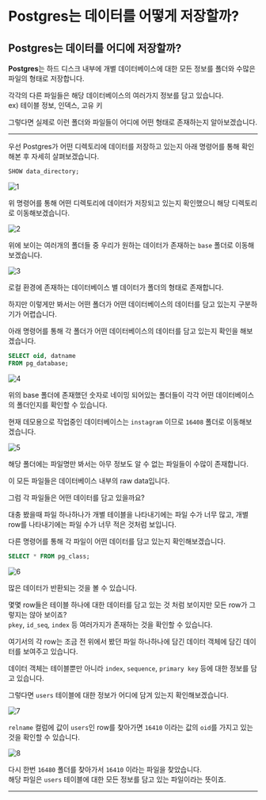 # Postgres는 데이터를 어떻게 저장할까?

## Postgres는 데이터를 어디에 저장할까?

**Postgres**는 하드 디스크 내부에 개별 데이터베이스에 대한 모든 정보를 폴더와 수많은 파일의 형태로 저장합니다.

각각의 다른 파일들은 해당 데이터베이스의 여러가지 정보를 담고 있습니다.  
ex) 테이블 정보, 인덱스, 고유 키

그렇다면 실제로 이런 폴더와 파일들이 어디에 어떤 형태로 존재하는지 알아보겠습니다.

---

우선 Postgres가 어떤 디렉토리에 데이터를 저장하고 있는지 아래 명령어를 통해 확인해본 후 자세히 살펴보겠습니다.

```sql
SHOW data_directory;
```

![1](./images/1.png)

위 명령어를 통해 어떤 디렉토리에 데이터가 저장되고 있는지 확인했으니 해당 디렉토리로 이동해보겠습니다.

![2](./images/2.png)

위에 보이는 여러개의 폴더들 중 우리가 원하는 데이터가 존재하는 `base` 폴더로 이동해보겠습니다.

![3](./images/3.png)

로컬 환경에 존재하는 데이터베이스 별 데이터가 폴더의 형태로 존재합니다.

하지만 이렇게만 봐서는 어떤 폴더가 어떤 데이터베이스의 데이터를 담고 있는지 구분하기가 어렵습니다.

아래 명령어를 통해 각 폴더가 어떤 데이터베이스의 데이터를 담고 있는지 확인을 해보겠습니다.

```sql
SELECT oid, datname
FROM pg_database;
```

![4](./images/4.png)

위의 base 폴더에 존재했던 숫자로 네이밍 되어있는 폴더들이 각각 어떤 데이터베이스의 폴더인지를 확인할 수 있습니다.

현재 데모용으로 작업중인 데이터베이스는 `instagram` 이므로 `16408` 폴더로 이동해보겠습니다.

![5](./images/5.png)

해당 폴더에는 파일명만 봐서는 아무 정보도 알 수 없는 파일들이 수많이 존재합니다.

이 모든 파일들은 데이터베이스 내부의 raw data입니다.

그럼 각 파일들은 어떤 데이터를 담고 있을까요?

대충 봤을때 파일 하나하나가 개별 테이블을 나타내기에는 파일 수가 너무 많고, 개별 row를 나타내기에는 파일 수가 너무 적은 것처럼 보입니다.

다른 명령어를 통해 각 파일이 어떤 데이터를 담고 있는지 확인해보겠습니다.

```sql
SELECT * FROM pg_class;
```

![6](./images/6.png)

많은 데이터가 반환되는 것을 볼 수 있습니다.

몇몇 row들은 테이블 하나에 대한 데이터를 담고 있는 것 처럼 보이지만 모든 row가 그렇지는 않아 보이죠?  
`pkey`, `id_seq`, `index` 등 여러가지가 존재하는 것을 확인할 수 있습니다.

여기서의 각 row는 조금 전 위에서 봤던 파일 하나하나에 담긴 데이터 객체에 담긴 데이터를 보여주고 있습니다.

데이터 객체는 테이블뿐만 아니라 `index`, `sequence`, `primary key` 등에 대한 정보를 담고 있습니다.

그렇다면 `users` 테이블에 대한 정보가 어디에 담겨 있는지 확인해보겠습니다.

![7](./images/7.png)

`relname` 컬럼에 값이 `users`인 row를 찾아가면 `16410` 이라는 값의 `oid`를 가지고 있는 것을 확인할 수 있습니다.

![8](./images/8.png)

다시 한번 `16480` 폴더를 찾아가서 `16410` 이라는 파일을 찾았습니다.  
해당 파일은 `users` 테이블에 대한 모든 정보를 담고 있는 파일이라는 뜻이죠.

---